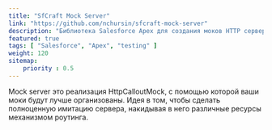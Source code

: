 ```yaml
---
title: "SfCraft Mock Server"
link: "https://github.com/nchursin/sfcraft-mock-server"
description: "Библиотека Salesforce Apex для создания моков HTTP сервера."
featured: true
tags: [ "Salesforce", "Apex", "testing" ]
weight: 120
sitemap: 
    priority : 0.5
---
```


Mock server это реализация HttpCalloutMock, с помощью которой ваши моки будут лучше организованы. Идея в том, чтобы сделать полноценную имитацию сервера, накидывая в него различные ресурсы механизмом роутинга.
